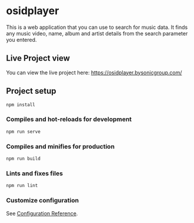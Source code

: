 # osidplayer
This is a web application that you can use to search for music data. It finds any music video, name, album and artist details from the search parameter you entered.

## Live Project view
You can view the live project here: https://osidplayer.bysonicgroup.com/

## Project setup
```
npm install
```

### Compiles and hot-reloads for development
```
npm run serve
```

### Compiles and minifies for production
```
npm run build
```

### Lints and fixes files
```
npm run lint
```

### Customize configuration
See [Configuration Reference](https://cli.vuejs.org/config/).
